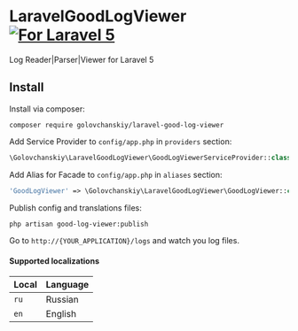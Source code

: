 # LaravelGoodLogViewer [![For Laravel 5][badge-laravel]][link]

Log Reader|Parser|Viewer for Laravel 5

## Install

Install via composer:
```
composer require golovchanskiy/laravel-good-log-viewer
```

Add Service Provider to `config/app.php` in `providers` section:
```php
\Golovchanskiy\LaravelGoodLogViewer\GoodLogViewerServiceProvider::class,
```

Add Alias for Facade to `config/app.php` in `aliases` section:
```php
'GoodLogViewer' => \Golovchanskiy\LaravelGoodLogViewer\GoodLogViewer::class,
```

Publish config and translations files:

```bash
php artisan good-log-viewer:publish
```

Go to `http://{YOUR_APPLICATION}/logs` and watch you log files.

#### Supported localizations

| Local   | Language              |
|---------|-----------------------|
| `ru`    | Russian               |
| `en`    | English               |

[badge-laravel]: https://img.shields.io/badge/Laravel-5.x-orange.svg?style=flat-square

[link]: https://github.com/golovchanskiy/LaravelGoodLogViewer
